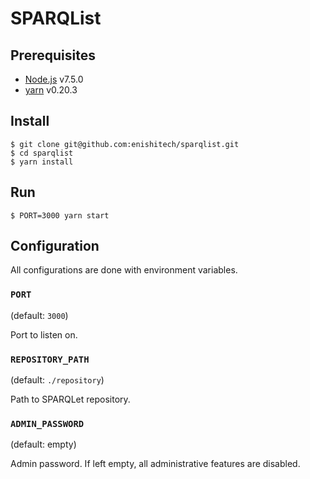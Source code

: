 # SPARQList

## Prerequisites

* [Node.js](https://nodejs.org/) v7.5.0
* [yarn](https://yarnpkg.com/) v0.20.3

## Install

    $ git clone git@github.com:enishitech/sparqlist.git
    $ cd sparqlist
    $ yarn install

## Run

    $ PORT=3000 yarn start

## Configuration

All configurations are done with environment variables.

### `PORT`

(default: `3000`)

Port to listen on.

### `REPOSITORY_PATH`

(default: `./repository`)

Path to SPARQLet repository.

### `ADMIN_PASSWORD`

(default: empty)

Admin password. If left empty, all administrative features are disabled.
